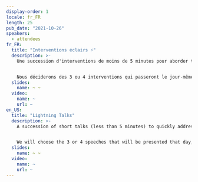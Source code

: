 ```yaml
---
display-order: 1
locale: fr_FR
length: 25
pub_date: "2021-10-26"
speakers:
  - attendees
fr_FR:
  title: "Interventions éclairs ⚡️"
  description: >-
    Une succession d'interventions de moins de 5 minutes pour aborder très rapidement de nombreux sujets relatifs à la performance web. Vous n'avez jamais pris la parole en public mais souhaitez partager une anecdote, une expérience, une petite technique utile en rapport avec la Web Performance ? Proposez un sujet !


    Nous déciderons des 3 ou 4 interventions qui passeront le jour-même, tous·tes ensemble, lors d'un vote à main levée après lecture des propositions.
  slides:
    name: ~ ~
  video:
    name: ~
    url: ~
en_US:
  title: "Lightning Talks"
  description: >-
    A succession of short talks (less than 5 minutes) to quickly address many topics related to web performance. You never spoke in public but want to share an anecdote, an experience, a useful technique related to Web Performance? Propose a talk!


    We will choose the 3 or 4 speeches that will be presented that day, all together, by a show of hands after reading the proposals.
  slides:
    name: ~ ~
  video:
    name: ~
    url: ~
---
```


